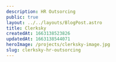 ```yaml
---
description: HR Outsorcing
public: true
layout: ../../layouts/BlogPost.astro
title: Clerksky
createdAt: 1663138523826
updatedAt: 1663138544071
heroImage: /projects/clerksky-image.jpg
slug: clerksky-hr-outsorcing
---
```


